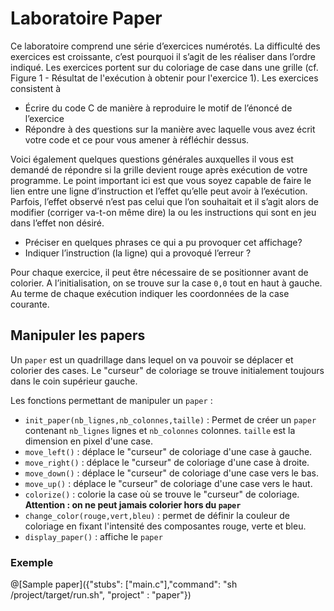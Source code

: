 # Laboratoire Paper

Ce laboratoire comprend une série d’exercices numérotés. La difficulté des exercices est croissante, c’est pourquoi il s’agit de les réaliser dans l’ordre indiqué. Les exercices portent sur du coloriage de case dans une grille (cf. Figure 1 - Résultat de l'exécution à obtenir pour l'exercice 1).
Les exercices consistent à
- Écrire du code C de manière à reproduire le motif de l’énoncé de l’exercice
- Répondre à des questions sur la manière avec laquelle vous avez écrit votre code et ce pour vous amener à réfléchir dessus.

Voici également quelques questions générales auxquelles il vous est demandé de répondre si la grille devient rouge après exécution de votre programme. Le point important ici est que vous soyez capable de faire le lien entre une ligne d’instruction et l’effet qu’elle peut avoir à l’exécution. Parfois, l’effet observé n’est pas celui que l’on souhaitait et il s’agit alors de modifier (corriger va-t-on même dire) la ou les instructions qui sont en jeu dans l’effet non désiré.
- Préciser en quelques phrases ce qui a pu provoquer cet affichage?
- Indiquer l’instruction (la ligne) qui a provoqué l’erreur ?

Pour chaque exercice, il peut être nécessaire de se positionner avant de colorier. A l’initialisation, on se trouve sur la case `0,0` tout en haut à gauche. Au terme de chaque exécution indiquer les coordonnées de la case courante.

## Manipuler les papers

Un `paper` est un quadrillage dans lequel on va pouvoir se déplacer et colorier des cases. Le "curseur" de coloriage se trouve initialement toujours dans le coin supérieur gauche.

Les fonctions permettant de manipuler un `paper` :
- `init_paper(nb_lignes,nb_colonnes,taille)` : Permet de créer un `paper` contenant `nb_lignes` lignes et `nb_colonnes` colonnes. `taille` est la dimension en pixel d'une case.
- `move_left()` : déplace le "curseur" de coloriage d'une case à gauche.
- `move_right()` : déplace le "curseur" de coloriage d'une case à droite.
- `move_down()` : déplace le "curseur" de coloriage d'une case vers le bas.
- `move_up()`  : déplace le "curseur" de coloriage d'une case vers le haut.
- `colorize()` : colorie la case où se trouve le "curseur" de coloriage. **Attention : on ne peut jamais colorier hors du `paper`**
- `change_color(rouge,vert,bleu)` : permet de définir la couleur de coloriage en fixant l'intensité des composantes rouge, verte et bleu.
- `display_paper()` : affiche le `paper`

### Exemple

@[Sample paper]({"stubs": ["main.c"],"command": "sh /project/target/run.sh", "project" : "paper"})
